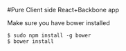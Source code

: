 #Pure Client side React+Backbone app

Make sure you have bower installed

    $ sudo npm install -g bower
    $ bower install